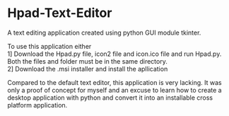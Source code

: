 # Hpad-Text-Editor
A text editing application created using python GUI module tkinter.

To use this application either  
1] Download the Hpad.py file, icon2 file and icon.ico file and run Hpad.py. Both the files and folder must be in the same directory.  
2] Download the .msi installer and install the apllication

Compared to the default text editor, this application is very lacking. It was only a proof of concept for myself and an excuse to learn how to create a desktop application with python and convert it into an installable cross platform application.
